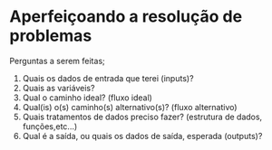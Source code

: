 # Aperfeiçoando a resolução de problemas

Perguntas a serem feitas;

1. Quais os dados de entrada que terei (inputs)?
2. Quais as variáveis?
3. Qual o caminho ideal? (fluxo ideal)
4. Qual(is) o(s) caminho(s) alternativo(s)? (fluxo alternativo)
5. Quais tratamentos de dados preciso fazer? (estrutura de dados, funções,etc...)
6. Qual é a saída, ou quais os dados de saída, esperada (outputs)? 
